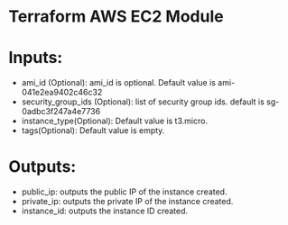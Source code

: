# Terraform AWS EC2 Module

# Inputs:

* ami_id (Optional): ami_id is optional. Default value is ami-041e2ea9402c46c32
* security_group_ids (Optional): list of security group ids. default is sg-0adbc3f247a4e7736
* instance_type(Optional): Default value is t3.micro.
* tags(Optional): Default value is empty.

# Outputs:

* public_ip: outputs the public IP of the instance created.
* private_ip: outputs the private IP of the instance created.
* instance_id: outputs the instance ID created.